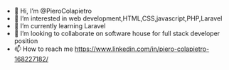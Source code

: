 - 👋 Hi, I’m @PieroColapietro
- 👀 I’m interested in web development,HTML,CSS,javascript,PHP,Laravel
- 🌱 I’m currently learning Laravel 
- 💞️ I’m looking to collaborate on software house for full stack developer position
- 📫 How to reach me https://www.linkedin.com/in/piero-colapietro-168227182/
